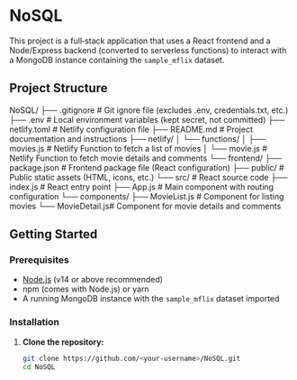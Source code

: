 # NoSQL

This project is a full‑stack application that uses a React frontend and a Node/Express backend (converted to serverless functions) to interact with a MongoDB instance containing the `sample_mflix` dataset.

## Project Structure

NoSQL/
├── .gitignore                  # Git ignore file (excludes .env, credentials.txt, etc.)
├── .env                        # Local environment variables (kept secret, not committed)
├── netlify.toml                # Netlify configuration file
├── README.md                   # Project documentation and instructions
├── netlify/
│   └── functions/
│       ├── movies.js           # Netlify Function to fetch a list of movies
│       └── movie.js            # Netlify Function to fetch movie details and comments
└── frontend/
    ├── package.json            # Frontend package file (React configuration)
    ├── public/                 # Public static assets (HTML, icons, etc.)
    └── src/                    # React source code
        ├── index.js          # React entry point
        ├── App.js            # Main component with routing configuration
        └── components/
            ├── MovieList.js  # Component for listing movies
            └── MovieDetail.js# Component for movie details and comments

## Getting Started

### Prerequisites

- [Node.js](https://nodejs.org/) (v14 or above recommended)
- npm (comes with Node.js) or yarn
- A running MongoDB instance with the `sample_mflix` dataset imported

### Installation

1. **Clone the repository:**

   ```bash
   git clone https://github.com/<your-username>/NoSQL.git
   cd NoSQL
